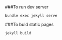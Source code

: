 ###To run dev server

```
bundle exec jekyll serve
```

###To buld static pages

```
jekyll build
```

